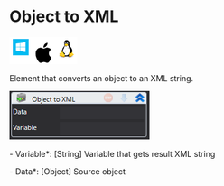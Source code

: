 # Object to XML

![](<../../../../.gitbook/assets/image (134).png>)

Element that converts an object to an XML string.

![](<../../../../.gitbook/assets/1 (22).png>)

&#x20;\- Variable\*: \[String] Variable that gets result XML string

&#x20;\- Data\*: \[Object] Source object
